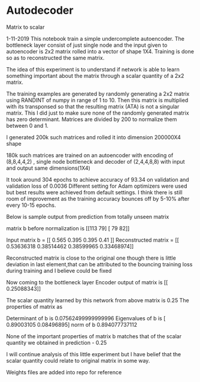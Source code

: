 # Autodecoder

Matrix to scalar

1-11-2019
This notebook train a simple undercomplete autoencoder. The bottleneck layer consist of just single node and the input given to autoencoder is 2x2 matrix rolled into a vector of shape 1X4. Training is done so as to reconstructed the same matrix. 

The idea of this experiment is to understand if network is able to learn something important about the matrix through a scalar quantity of a 2x2 matrix.

The training examples are generated by randomly generating a 2x2 matrix using RANDINT of numpy in range of 1 to 10.
Then this matrix is multiplied with its transponsed so that the resulting matrix (ATA) is not a singular matrix. This I did just to make sure none of the randomly generated matrix has zero determinant. Matrices are divided by 200 to normalize them between 0 and 1.

I generated 200k such matrices and rolled it into dimension 200000X4 shape

180k such matrices are trained on an autoencoder with encoding of (8,8,4,4,2) , single node bottleneck and decoder of (2,4,4,8,8)
with input and output same dimensions(1X4)

It took around 304 epochs to achieve accuracy of 93.34 on validation  and validation loss of 0.0036
Different setting for Adam optimizers were used but best results were achieved from default settings. I think there is still room of improvement as the training accuracy bounces off by 5-10% after every 10-15 epochs.

Below is sample output from prediction from totally unseen matrix

matrix b before normalization is 
 [[113  79]
 [ 79  82]]

Input matrix b = [[ 0.565  0.395  0.395  0.41 ]]
Reconstructed  matrix = [[ 0.53636318  0.38514462  0.38599965  0.33468974]]

Reconstructed matrix is  close to the original one though there is little  deviation in last element,that can be attributed to the bouncing training loss during training and I believe could be fixed

Now coming to the bottleneck layer
Encoder output of matrix is [[ 0.25088343]]

The scalar quantity learned by this network from above matrix is 0.25
The properties of matrix as 

Determinant of b is 0.07562499999999996
Eigenvalues of b is [ 0.89003105  0.08496895]
norm of b  0.894077737112

None of the important properties of matrix b matches that of the scalar quantity we obtained in prediction - 0.25


I will continue analysis of this little experiment but I have belief that the scalar quantity could  relate to original matrix in some way. 

Weights files are added into repo for reference




